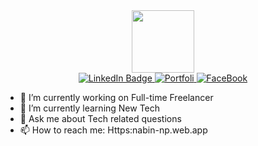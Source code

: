 <div id="header" align="center">
  <img src="https://media.giphy.com/media/M9gbBd9nbDrOTu1Mqx/giphy.gif" width="100"/>
  <div id="badges">
    <a href="https://www.linkedin.com/in/nabin-karki-18a514204/">
      <img src="https://img.shields.io/badge/LinkedIn-1?color=blue&logo=linkedin" alt="LinkedIn Badge"/>
    </a>
    <a href="https://nabin-np.web.app/">
      <img src="https://img.shields.io/badge/Portfoli-1?color=green&logo=any" alt="Portfoli"/>
    </a>
    <a href="https://www.facebook.com/nabin.nabin.1232">
      <img src="https://img.shields.io/badge/Facebook-1?color=black&logo=facebook" alt="FaceBook"/>
    </a>
  </div>
</div>


- 🔭 I’m currently working on Full-time Freelancer
- 🌱 I’m currently learning New Tech
- 💬 Ask me about Tech related questions
- 📫 How to reach me: Https:nabin-np.web.app

